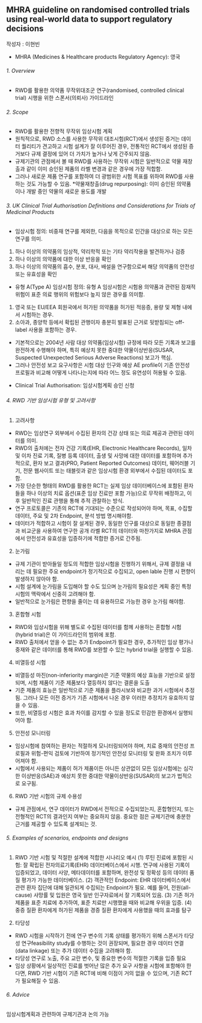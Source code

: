 ## MHRA guideline on randomised controlled trials using real-world data to support regulatory decisions
작성자 : 이현빈
* MHRA (Medicines & Healthcare products Regulatory Agency): 영국 

###### 1. Overview
- RWD를 활용한 의약품 무작위대조군 연구(randomised, controlled clinical trial) 시행을 위한 스폰서(의뢰사) 가이드라인


###### 2. Scope
- RWD를 활용한 전향적 무작위 임상시험 계획
- 원칙적으로, RWD 소스를 사용한 무작위 대조시험(RCT)에서 생성된 증거는 데이터 퀄리티가 견고하고 시험 설계가 잘 이루어진 경우, 전통적인 RCT에서 생성된 증거보다 규제 결정에 있어 더 가치가 높거나 낮게 간주되지 않음.
- 규제기관의 관점에서 볼 때 RWD를 사용하는 무작위 시험은 일반적으로 약물 재창출과 같이 이미 승인된 제품의 라벨 변경과 같은 경우에 가장 적합함.
- 그러나 새로운 제품 연구를 포함하여 더 광범위한 시험 목표를 위하여 RWD를 사용하는 것도 가능할 수 있음.
*약물재창출(drug repurposing): 이미 승인된 의약품이나 개발 중인 약물의 새로운 용도를 개발


###### 3. UK Clinical Trial Authorisation Definitions and Considerations for Trials of Medicinal Products
- 임상시험 정의: 비중재 연구를 제외한, 다음을 목적으로 인간을 대상으로 하는 모든 연구를 의미.
1)	하나 이상의 의약품의 임상적, 약리학적 또는 기타 약리작용을 발견하거나 검증
2)	하나 이상의 의약품에 대한 이상 반응을 확인
3)	하나 이상의 의약품의 흡수, 분포, 대사, 배설을 연구함으로써 해당 의약품의 안전성 또는 유효성을 확인
- 유형 A(Type A) 임상시험 정의: 유형 A 임상시험은 시험용 의약품과 관련된 잠재적 위험이 표준 의료 행위의 위험보다 높지 않은 경우를 의미함.
1)	영국 또는 EU/EEA 회원국에서 허가된 의약품을 허가된 적응증, 용량 및 제형 내에서 시험하는 경우.
2)	소아과, 종양학 등에서 확립된 관행이자 충분히 발표된 근거로 뒷받침되는 off-label 사용을 포함하는 경우.
- 기본적으로는 2004년 사람 대상 의약품(임상시험) 규정에 따라 모든 기록과 보고를 완전하게 수행해야 하며, 특히 예상치 못한 중대한 약물이상반응(SUSAR, Suspected Unexpected Serious Adverse Reactions) 보고가 핵심.
- 그러나 안전성 보고 요구사항은 시험 대상 인구와 예상 AE profile이 기존 안전성 프로필과 비교해 어떻게 나타나는지에 따라 어느 정도 유연성이 허용될 수 있음. 
* Clinical Trial Authorisation: 임상시험계획 승인 신청


###### 4. RWD 기반 임상시험 유형 및 고려사항

1)  고려사항
- RWD는 임상연구 외부에서 수집된 환자의 건강 상태 또는 의료 제공과 관련된 데이터를 의미.
- RWD의 출처에는 전자 건강 기록(EHR, Electronic Healthcare Records), 일차 및 이차 진료 기록, 질병 등록 데이터, 출생 및 사망에 대한 데이터를 포함하며 추가적으로, 환자 보고 결과(PRO, Patient Reported Outcomes) 데이터, 웨어러블 기기, 전문 웹사이트 또는 태블릿과 같은 임상시험 환경 외부에서 수집된 데이터도 포함. 
- 가장 단순한 형태의 RWD를 활용한 RCT는 실제 임상 데이터베이스에 포함된 환자들을 하나 이상의 치료 옵션(표준 임상 진료만 포함 가능)으로 무작위 배정하고, 이후 일반적인 진료 관행을 통해 추적  관찰하는 방식. 
- 연구 프로토콜은 기존의 RCT에 기대되는 수준으로 작성되어야 하며, 목표, 수집할 데이터, 주요 및 2차 Endpoint, 분석 방법 명시해야함.
- 데이터가 적합하고 시험이 잘 설계된 경우, 동일한 인구를 대상으로 동일한 종결점과 비교군을 사용하여 연구한 공개 라벨 RCT의 데이터와 마찬가지로 MHRA 관점에서 안전성과 유효성을 입증하기에 적합한 증거로 간주됨.

2) 눈가림
- 규제 기관이 받아들일 정도의 적합한 임상시험을 진행하기 위해서, 규제 결정을 내리는 데 필요한 주요 endpoint가 정기적으로 수집되고, open lable 진행 시 편향이 발생하지 않아야 함.
- 시험 설계에 눈가림을 도입해야 할 수도 있으며 눈가림의 필요성은 계획 중인 특정 시험의 맥락에서 신중히 고려해야 함. 
- 일반적으로 눈가림은 편향을 줄이는 데 유용하므로 가능한 경우 눈가림 해야함. 

3) 혼합형 시험 
- RWD와 임상시험을 위해 별도로 수집된 데이터를 함께 사용하는 혼합형 시험(hybrid trial)은 이 가이드라인의 범위에 포함.
- RWD 출처에서 얻을 수 없는 추가 Endpoint가 필요한 경우, 추가적인 임상 평가나 중재와 같은 데이터를 통해 RWD를 보완할 수 있는 hybrid trial을 실행할 수 있음.
4) 비열등성 시험
- 비열등성 마진(non-inferiority margin)은 기준 약물의 예상 효능을 기반으로 설정되며, 시험 제품이 기준 제품보다 열등하지 않다는 결론을 도출
- 기준 제품의 효능은 일반적으로 기준 제품을 플라시보와 비교한 과거 시험에서 추정됨. 그러나 모든 이전 증거가 기존 시험에서 나온 경우 이러한 추정치가 유효하지 않을 수 있음.
- 또한, 비열등성 시험은 효과 차이를 감지할 수 있을 정도로 민감한 환경에서 실행되어야 함. 

5) 안전성 모니터링
- 임상시험에 참여하는 환자는 적절하게 모니터링되어야 하며, 치료 중재의 안전성 프로필과 위험-편익 검토에 기반하여 정기적인 안전성 모니터링 및 완화 조치가 이루어져야 함. 
- 시험에서 사용되는 제품이 허가 제품이든 아니든 상관없이 모든 임상시험에는 심각한 이상반응(SAE)과 예상치 못한 중대한 약물이상반응(SUSAR)의 보고가 법적으로 요구됨.

6) RWD 기반 시험의 규제 수용성
- 규제 관점에서, 연구 데이터가 RWD에서 전적으로 수집되었는지, 혼합형인지, 또는 전형적인 RCT의 결과인지 여부는 중요하지 않음. 중요한 점은 규제기관에 충분한 근거를 제공할 수 있도록 설계되는 것. 


###### 5. Examples of scenarios, endpoints and designs

1) RWD 기반 시험 및 적절한 설계에 적합한 시나리오 예시
(1) 루틴 진료에 포함된 시험: 잘 확립된 전자의료기록(EHR) 데이터베이스에서 시행. 연구에 사용된 기록이 입증되었고, 데이터 사양, 메타데이터를 포함하며, 완전성 및 정확성 등의 데이터 품질 평가가 가능한 데이터베이스.
(2) 객관적인 Endpoint: EHR 데이터베이스에서 관련 환자 집단에 대해 일관되게 수집되는 Endpoint가 필요. 예를 들어, 전원(all-cause) 사망률 및 입원은 영국 일반 인구자료에서 잘 기록되어 있음. 
(3) 기존 허가 제품을 표준 치료에 추가하여, 표준 치료만 시행했을 때와 비교해 우위을 입증.
(4) 중증 질환 환자에게 허가된 제품을 경증 질환 환자에게 사용했을 때의 효과를 탐구

2) 타당성
- RWD 시험을 시작하기 전에 연구 변수의 기록 상태를 평가하기 위해 스폰서가 타당성 연구feasibility study를 수행하는 것이 권장되며, 필요한 경우 데이터 연결(data linkage) 또는 추가 데이터 수집을 고려해야 함. 
- 타당성 연구로 노출, 주요 교란 변수, 및 중요한 변수의 적절한 기록을 입증 필요
- 임상 상황에서 일상적인 진료를 벗어난 많은 추가 요구 사항을 시험에 포함해야 한다면, RWD 기반 시험이 기존 RCT에 비해 이점이 거의 없을 수 있으며, 기존 RCT가 필요해질 수 있음. 


###### 6. Advice
임상시험계획과 관련하여 규제기관과 논의 가능

